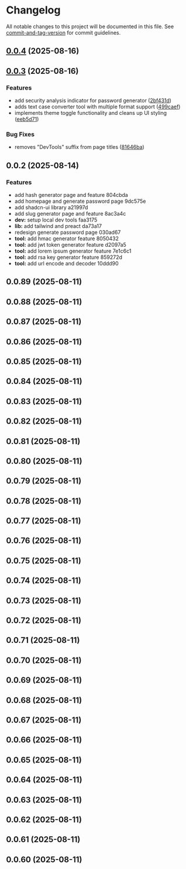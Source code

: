 # Changelog

All notable changes to this project will be documented in this file. See [commit-and-tag-version](https://github.com/absolute-version/commit-and-tag-version) for commit guidelines.

## [0.0.4](https://github.com/masmuss/devtools/compare/v0.0.3...v0.0.4) (2025-08-16)

## [0.0.3](https://github.com/masmuss/devtools/compare/v0.0.2...v0.0.3) (2025-08-16)


### Features

* add security analysis indicator for password generator ([2bf431d](https://github.com/masmuss/devtools/commit/2bf431d09f42a9f07651e961f26e0f2f81d66b2b))
* adds text case converter tool with multiple format support ([499caef](https://github.com/masmuss/devtools/commit/499caef2d9e9f159745f23d707c6cf279c19930b))
* implements theme toggle functionality and cleans up UI styling ([eeb5d71](https://github.com/masmuss/devtools/commit/eeb5d717ca03b7476c5832d6d943f8f11756de98))


### Bug Fixes

* removes "DevTools" suffix from page titles ([81646ba](https://github.com/masmuss/devtools/commit/81646bafb7a815eb71648eab340438b413505958))

## 0.0.2 (2025-08-14)

### Features

- add hash generator page and feature 804cbda
- add homepage and generate password page 9dc575e
- add shadcn-ui library a21997d
- add slug generator page and feature 8ac3a4c
- **dev:** setup local dev tools faa3175
- **lib:** add tailwind and preact da73a17
- redesign generate password page 030ad67
- **tool:** add hmac generator feature 8050432
- **tool:** add jwt token generator feature d2097a5
- **tool:** add lorem ipsum generator feature 7e1c6c1
- **tool:** add rsa key generator feature 859272d
- **tool:** add url encode and decoder 10ddd90

## 0.0.89 (2025-08-11)

## 0.0.88 (2025-08-11)

## 0.0.87 (2025-08-11)

## 0.0.86 (2025-08-11)

## 0.0.85 (2025-08-11)

## 0.0.84 (2025-08-11)

## 0.0.83 (2025-08-11)

## 0.0.82 (2025-08-11)

## 0.0.81 (2025-08-11)

## 0.0.80 (2025-08-11)

## 0.0.79 (2025-08-11)

## 0.0.78 (2025-08-11)

## 0.0.77 (2025-08-11)

## 0.0.76 (2025-08-11)

## 0.0.75 (2025-08-11)

## 0.0.74 (2025-08-11)

## 0.0.73 (2025-08-11)

## 0.0.72 (2025-08-11)

## 0.0.71 (2025-08-11)

## 0.0.70 (2025-08-11)

## 0.0.69 (2025-08-11)

## 0.0.68 (2025-08-11)

## 0.0.67 (2025-08-11)

## 0.0.66 (2025-08-11)

## 0.0.65 (2025-08-11)

## 0.0.64 (2025-08-11)

## 0.0.63 (2025-08-11)

## 0.0.62 (2025-08-11)

## 0.0.61 (2025-08-11)

## 0.0.60 (2025-08-11)
